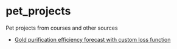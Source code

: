# pet_projects
Pet projects from courses and other sources
* [Gold purification efficiency forecast with custom loss function](https://github.com/pav1201/pet_projects/blob/main/projects/coal_smape.ipynb)
